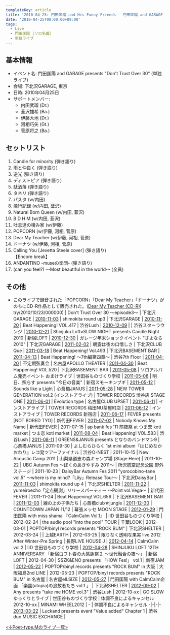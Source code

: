 ```yaml
---
templateKey: article
title: '2010-04-25: 門田匡陽 and His Funny Friends - 門田匡陽 and GARAGE presents "Don't Trust Over 30"  at 下北沢GARAGE'
date: '2010-04-25T00:00:00+09:00'
tags:
  - Live
  - 門田匡陽 (ソロ名義)
  - 単独ライブ
---
```

## 基本情報

* イベント名: 門田匡陽 and GARAGE presents "Don't Trust Over 30" (単独ライブ)
* 会場: 下北沢GARAGE, 東京
* 日時: 2010年04月25日
* サポートメンバー:
  * 内田武瑠 (Dr.)
  * 韮沢雄希 (Ba.)
  * 伊藤大地 (Dr.)
  * 河相巧矢 (Gt.)
  * 菅原将之 (Ba.)

## セットリスト

1. Candle for minority (弾き語り)
1. 雨と仲良く (弾き語り)
1. 逆光 (弾き語り)
1. ディストピア (弾き語り)
1. 駄洒落 (弾き語り)
1. タネリ (弾き語り)
1. パスタ (w/内田)
1. 飛行記録 (w/内田, 韮沢)
1. Natural Born Queen (w/内田, 韮沢)
1. B D H M (w/内田, 韮沢)
1. 吐息達の棲み家 (w/伊藤)
1. POPCORN (w/伊藤, 河相, 菅原)
1. Dear My Teacher (w/伊藤, 河相, 菅原)
1. ドーナツ (w/伊藤, 河相, 菅原)
1. Calling You [Jevetta Steele cover] (弾き語り)<br>
   【Encore break】
1. ANDANTINO -museの楽団- (弾き語り)
1. (can you feel?) ～Most beautiful in the world～ (全員)

## その他

* このライブで録音された「POPCORN」「Dear My Teacher」「ドーナツ」がのちにCD-R作品として販売された。([Dear My Teacher (CD-R)](http://monden-info.hatenablog.com/entry/2010/07/25/000000_1))
try/2010/10/23/000000) | Don't Trust Over 30 ～episode3～ | 下北沢GARAGE | 
[2010-11-03](http://monden-info.hatenablog.com/entry/2010/11/03/000000) | shimokita round up3 | 下北沢GARAGE | 
[2010-11-20](http://monden-info.hatenablog.com/entry/2010/11/20/000000) | Beat Happening! VOL.417 | 渋谷Lush | 
[2010-12-09](http://monden-info.hatenablog.com/entry/2010/12/09/000000) |  | 渋谷スターラウンジ | 
[2010-12-21](http://monden-info.hatenablog.com/entry/2010/12/21/000000) | Shinjuku Loft×SLOW NIGHT presents Candle Night 2010 | 新宿LOFT | 
[2010-12-30](http://monden-info.hatenablog.com/entry/2010/12/30/000000) | ガレージ年末ショックイベント "さよなら2010" | 下北沢GARAGE | 
[2011-02-02](http://monden-info.hatenablog.com/entry/2011/02/02/000000) | 朝露は夜の口惜しさ | 下北沢CLUB Que | 
[2011-03-18](http://monden-info.hatenablog.com/entry/2011/03/18/000000) | Beat Happening! Vol.493 | 下北沢BASEMENT BAR | 
[2011-04-13](http://monden-info.hatenablog.com/entry/2011/04/13/000000) | Beat Happening! ～7th編第四章～ | 渋谷7th Floor | 
[2011-04-20](http://monden-info.hatenablog.com/entry/2011/04/20/000000) | 不定期弦奏会 | 名古屋APOLLO THEATER | 
[2011-04-30](http://monden-info.hatenablog.com/entry/2011/04/30/000000) | Beat Happening! VOL.520 | 下北沢BASEMENT BAR | 
[2011-05-08](http://monden-info.hatenablog.com/entry/2011/05/08/000000) | ソロアルバム発売イベント おまけライブ | 世田谷ものづくり学校 | 
[2011-05-08](http://monden-info.hatenablog.com/entry/2011/05/08/000001) | 明日、照らす presents "今日の音楽" | 新宿スモーキンブギ | 
[2011-05-12](http://monden-info.hatenablog.com/entry/2011/05/12/000000) | Sounds like a Light | 心斎橋JANUS | 
[2011-05-28](http://monden-info.hatenablog.com/entry/2011/05/28/000000) | NEW TOWER GENERATION vol.2 (インストアライブ) | TOWER RECORDS 渋谷店 STAGE ONE | 
[2011-06-01](http://monden-info.hatenablog.com/entry/2011/06/01/000000) | Evolution type | 名古屋CLUB UPSET | 
[2011-06-11](http://monden-info.hatenablog.com/entry/2011/06/11/000000) | インストアライブ | TOWER RECORDS 梅田NU茶屋町店 | 
[2011-06-12](http://monden-info.hatenablog.com/entry/2011/06/12/000000) | インストアライブ | TOWER RECORDS 新宿店 | 
[2011-06-17](http://monden-info.hatenablog.com/entry/2011/06/17/000000) | FEVER presents [NOT BORED TYO] | 新代田FEVER | 
[2011-07-02](http://monden-info.hatenablog.com/entry/2011/07/02/000000) | Nobody Knows My Name | 新代田FEVER | 
[2011-07-15](http://monden-info.hatenablog.com/entry/2011/07/15/000000) | ap bank fes '11 前夜祭 at つま恋 koti market | つま恋 koti market | 
[2011-08-04](http://monden-info.hatenablog.com/entry/2011/08/04/000000) | Beat Happening! VOL.583 | 渋谷Lush | 
[2011-08-11](http://monden-info.hatenablog.com/entry/2011/08/11/000000) | GREENS&JANUS presents となりのバンドマン9 | 心斎橋JANUS | 
2011-09-30 | よしむらひらく 1st mini album『はじめなかおわり』レコ発ツアーファイナル | 渋谷O-NEST | 
2011-10-15 | New Acoustic Camp 2011 | 山梨県道志の森キャンプ場 (Stage Here) | 
2011-10-22 | UBC Autumn Fes ～ぼくのあきやすみ 2011～ | 所沢航空記念公園 野外ステージ | 
2011-10-23 | DaisyBar Autumn Fes 2011 "yorocobino-tane vol.5" ～where is my mind?「Lily」Release Tour～ | 下北沢DaisyBar | 
[2011-11-03](http://monden-info.hatenablog.com/entry/2011/11/03/000000) | shimokita round up 4 | 下北沢SHELTER | 
[2011-11-22](http://monden-info.hatenablog.com/entry/2011/11/22/000000) | yumeiroecho「定点観測」リリースパーティー ～Point vol.Vega～ | 新代田FEVER | 
2011-11-24 | Beat Happening! VOL.656 | 下北沢BASEMENT BAR | 
[2011-12-03](http://monden-info.hatenablog.com/entry/2011/12/03/000000) | 線の上の子供たち | 心斎橋club☆jungle | 
[2011-12-30](http://monden-info.hatenablog.com/entry/2011/12/30/000000) | COUNTDOWN JAPAN 11/12 | 幕張メッセ MOON STAGE | 
[2012-01-29](http://monden-info.hatenablog.com/entry/2012/01/29/000000) | 門田匡陽 with miss shama 『CalmCalm Vol.1』 | IID 世田谷ものづくり学校 | 
2012-02-24 | the audio pool "into the pool" TOUR | 千葉LOOK | 
2012-03-01 | POPTOP/binyl records presents "ROCK BUM" | 下北沢SHELTER | 
2012-03-24 |  | 上越EARTH | 
2012-03-25 | 限りなく透明な果実 live 2012 After Winter-Pre Spring | 長野LIVE HOUSE J | 
[2012-04-14](http://monden-info.hatenablog.com/entry/2012/04/14/000000) | CalmCalm vol.2 | IID 世田谷ものづくり学校 | 
[2012-04-28](http://monden-info.hatenablog.com/entry/2012/04/28/000000) | SHINJUKU LOFT 12TH ANNIVERSARY 「新宿ロフト春の大感謝祭２ ～世代融合の夜～」 | 新宿LOFT | 
2012-04-30 | SSZK&ENO presents 「HOW Fes!」 vol.1 | 新宿JAM | 
[2012-05-22](http://monden-info.hatenablog.com/entry/2012/05/22/000000) | POPTOP/binyl records presents "ROCK BUM" in 大阪 | 大阪福島2nd LINE | 
2012-05-23 | POPTOP/binyl records presents "ROCK BUM" in 名古屋 | 名古屋ell.SIZE | 
[2012-05-27](http://monden-info.hatenablog.com/entry/2012/05/27/000000) | 門田匡陽 with CalmCalm企画 「楽園(utopia)の追放者たち vol.1 」 | 下北沢SHELTER | 
[2012-09-02](http://monden-info.hatenablog.com/entry/2012/09/02/000000) | Any presents "take me HOME vol.3" | 渋谷Lush | 
2012-10-xx | GO SLOW ゆっくりとライブ | 世田谷ものづくり学校 | 体調不良によるキャンセル
2012-10-xx | MINAMI WHEEL2012 | - | 体調不良によるキャンセル
-|-|-|-
[2013-03-22](http://monden-info.hatenablog.com/entry/2013/03/22/000000) | Luckand presents event "Value added" Chapter 1 | 渋谷 duo MUSIC EXCHANGE | 

[<↓Poet-type.Mのライブ一覧>](http://monden-info.hatenablog.com/entry/live%3APtM)
